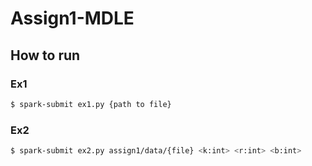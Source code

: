 # Assign1-MDLE

## How to run

### Ex1
```bash
$ spark-submit ex1.py {path to file}
```
### Ex2
```bash
$ spark-submit ex2.py assign1/data/{file} <k:int> <r:int> <b:int>
```
